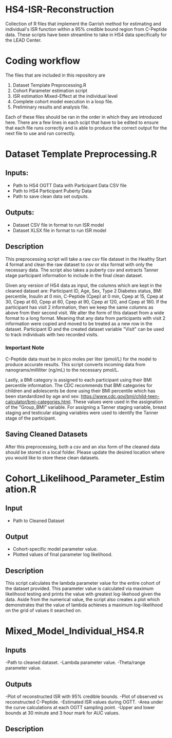 # HS4-ISR-Reconstruction
Collection of R files that implement the Garrish method for estimating and individual's ISR function within a 95% credible bound region from C-Peptide data. These scripts have been streamline to take in HS4 data specifically for the LEAD Center.

# Coding workflow
The files that are included in this repository are
1. Dataset Template Preprocessing.R
2. Cohort Parameter estimation script
3. ISR estimation Mixed-Effect at the individual level
4. Complete cohort model execution in a loop file.
5. Preliminary results and analysis file.

Each of these files should be ran in the order in which they are introduced here. There are a few lines in each scipt that have to be edited to ensure that each file runs correctly and is able to produce the correct output for the next file to use and run correctly.

# Dataset Template Preprocessing.R
## Inputs: 
- Path to HS4 OGTT Data with Participant Data CSV file
- Path to HS4 Participant Puberty Data
- Path to save clean data set outputs.

## Outputs:
- Dataset CSV file in format to run ISR model 
- Dataset XLSX file in format to run ISR model

## Description
This preprocessing script will take a raw csv file dataset in the Healthy Start 4 format and clean the raw dataset to csv or xlsx format with only the necessary data. The script also takes a puberty csv and extracts Tanner stage participant information to include in the final clean dataset.

Given any version of HS4 data as input, the columns which are kept in the cleaned dataset are: Participant ID, Age, Sex, Type 2 Diabetes status, BMI percentile, Insulin at 0 min, C-Peptide (Cpep) at 0 min, Cpep at 15, Cpep at 30, Cpep at 60, Cpep at 60, Cpep at 90, Cpep at 120, and Cpep at 180. If the participant has visit 2 information, then we keep the same columns as above from their second visit. We alter the form of this dataset from a wide format to a long format. Meaning that any data from participants with visit 2 information were copied and moved to be treated as a new row in the dataset. Participant ID and the created dataset variable "Visit" can be used to track individuals with two recorded visits. 

### Important Note
C-Peptide data must be in pico moles per liter (pmol/L) for the model to produce accurate results. This script converts incoming data from nanograms/milliliter (ng/mL) to the necessary pmol/L. 

Lastly, a BMI category is assigned to each participant using their BMI percentile information. The CDC recommends that BMI categories for children and adolescents be done using their BMI percentile which has been standardized by age and sex: https://www.cdc.gov/bmi/child-teen-calculator/bmi-categories.html. These values were used in the assignation of the "Group_BMI" variable. For assigning a Tanner staging variable, breast staging and testicular staging variables were used to identify the Tanner stage of the participant.

## Saving Cleaned Datasets
After this preprocessing, both a csv and an xlsx form of the cleaned data should be stored in a local folder. Please update the desired location where you would like to store these clean datasets.

# Cohort_Likelihood_Parameter_Estimation.R

## Input
- Path to Cleaned Dataset

## Output
- Cohort-specific model parameter value.
- Plotted values of final parameter log likelihood.

## Description
This script calculates the lambda parameter value for the entire cohort of the dataset provided. This parameter value is calculated via maximum likelihood testing and prints the value wth greatest log-likehood given the data. Aside from the numerical value, the script also creates a plot which demonstrates that the value of lambda achieves a maximum log-likelihood on the grid of values it searched on.

# Mixed_Model_Individual_HS4.R
## Inputs
-Path to cleaned dataset.
-Lambda parameter value.
-Theta/range parameter value.

## Outputs
-Plot of reconstructed ISR with 95% credible bounds.
-Plot of observed vs reconstructed C-Peptide.
-Estimated ISR values during OGTT.
-Area under the curve calculations at each OGTT sampling point.
-Upper and lower bounds at 30 minute and 3 hour mark for AUC values.
## Description



